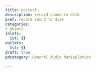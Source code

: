 ```yaml
---
title: writesf~
description: record sound to disk
bref: record sound to disk
categories:
- object
inlets:
  1st: {}
outlets:
  1st: {}
draft: true
pdcategory: General Audio Manipulation

---
```


